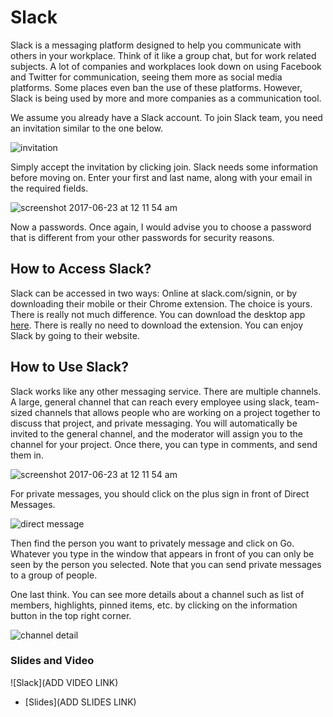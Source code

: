 # Slack
 
Slack is a messaging platform designed to help you communicate with others in your workplace. Think of it like a group chat, but for work related subjects. A lot of companies and workplaces look down on using Facebook and Twitter for communication, seeing them more as social media platforms. Some places even ban the use of these platforms. However, Slack is being used by more and more companies as a communication tool.

We assume you already have a Slack account. To join Slack team, you need an invitation similar to the one below.

![invitation](images/10_slack/00_invitation.png)

Simply accept the invitation by clicking join. Slack needs some information before moving on. Enter your first and last name, along with your email in the required fields.

![screenshot 2017-06-23 at 12 11 54 am](images/10_slack/01_signup.png)

 
Now a passwords. Once again, I would advise you to choose a password that is different from your other passwords for security reasons. 


## How to Access Slack?
 
Slack can be accessed in two ways: Online at slack.com/signin, or by downloading their mobile or their Chrome extension. The choice is yours. There is really not much difference. You can download the desktop app [here](https://chrome.google.com/webstore/detail/slack/jeogkiiogjbmhklcnbgkdcjoioegiknm?hl=en-US). There is really no need to download the extension. You can enjoy Slack by going to their website.
 
## How to Use Slack?
 
Slack works like any other messaging service. There are multiple channels. A large, general channel that can reach every employee using slack, team-sized channels that allows people who are working on a project together to discuss that project, and private messaging. You will automatically be invited to the general channel, and the moderator will assign you to the channel for your project. Once there, you can type in comments, and send them in.
 
![screenshot 2017-06-23 at 12 11 54 am](images/10_slack/03_channel.png)
 
For private messages, you should click on the plus sign in front of Direct Messages.
 
![direct message](images/10_slack/04_pm.png)
  
Then find the person you want to privately message and click on Go. Whatever you type in the window that appears in front of you can only be seen by the person you selected. Note that you can send private messages to a group of people.

One last think. You can see more details about a channel such as list of members, highlights, pinned items, etc. by clicking on the information button in the top right corner.

![channel detail](images/10_slack/05_info.png)

### Slides and Video

![Slack](ADD VIDEO LINK)

* [Slides](ADD SLIDES LINK)